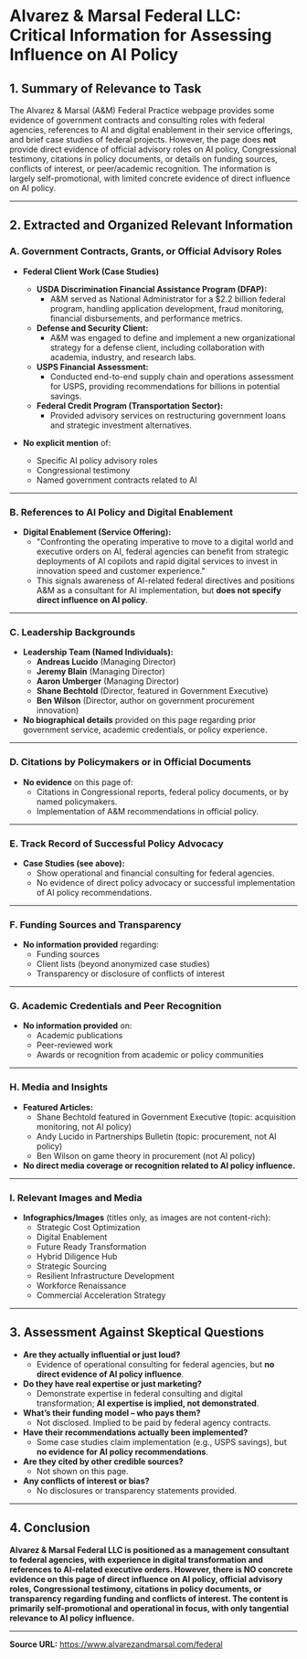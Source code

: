 # Alvarez & Marsal Federal LLC: Critical Information for Assessing Influence on AI Policy

## 1. **Summary of Relevance to Task**

The Alvarez & Marsal (A&M) Federal Practice webpage provides some evidence of government contracts and consulting roles with federal agencies, references to AI and digital enablement in their service offerings, and brief case studies of federal projects. However, the page does **not** provide direct evidence of official advisory roles on AI policy, Congressional testimony, citations in policy documents, or details on funding sources, conflicts of interest, or peer/academic recognition. The information is largely self-promotional, with limited concrete evidence of direct influence on AI policy.

---

## 2. **Extracted and Organized Relevant Information**

### A. **Government Contracts, Grants, or Official Advisory Roles**

- **Federal Client Work (Case Studies)**
    - **USDA Discrimination Financial Assistance Program (DFAP):**
        - A&M served as National Administrator for a $2.2 billion federal program, handling application development, fraud monitoring, financial disbursements, and performance metrics.
    - **Defense and Security Client:**
        - A&M was engaged to define and implement a new organizational strategy for a defense client, including collaboration with academia, industry, and research labs.
    - **USPS Financial Assessment:**
        - Conducted end-to-end supply chain and operations assessment for USPS, providing recommendations for billions in potential savings.
    - **Federal Credit Program (Transportation Sector):**
        - Provided advisory services on restructuring government loans and strategic investment alternatives.

- **No explicit mention** of:
    - Specific AI policy advisory roles
    - Congressional testimony
    - Named government contracts related to AI

---

### B. **References to AI Policy and Digital Enablement**

- **Digital Enablement (Service Offering):**
    - "Confronting the operating imperative to move to a digital world and executive orders on AI, federal agencies can benefit from strategic deployments of AI copilots and rapid digital services to invest in innovation speed and customer experience."
    - This signals awareness of AI-related federal directives and positions A&M as a consultant for AI implementation, but **does not specify direct influence on AI policy**.

---

### C. **Leadership Backgrounds**

- **Leadership Team (Named Individuals):**
    - **Andreas Lucido** (Managing Director)
    - **Jeremy Blain** (Managing Director)
    - **Aaron Umberger** (Managing Director)
    - **Shane Bechtold** (Director, featured in Government Executive)
    - **Ben Wilson** (Director, author on government procurement innovation)
- **No biographical details** provided on this page regarding prior government service, academic credentials, or policy experience.

---

### D. **Citations by Policymakers or in Official Documents**

- **No evidence** on this page of:
    - Citations in Congressional reports, federal policy documents, or by named policymakers.
    - Implementation of A&M recommendations in official policy.

---

### E. **Track Record of Successful Policy Advocacy**

- **Case Studies (see above):**
    - Show operational and financial consulting for federal agencies.
    - No evidence of direct policy advocacy or successful implementation of AI policy recommendations.

---

### F. **Funding Sources and Transparency**

- **No information provided** regarding:
    - Funding sources
    - Client lists (beyond anonymized case studies)
    - Transparency or disclosure of conflicts of interest

---

### G. **Academic Credentials and Peer Recognition**

- **No information provided** on:
    - Academic publications
    - Peer-reviewed work
    - Awards or recognition from academic or policy communities

---

### H. **Media and Insights**

- **Featured Articles:**
    - Shane Bechtold featured in Government Executive (topic: acquisition monitoring, not AI policy)
    - Andy Lucido in Partnerships Bulletin (topic: procurement, not AI policy)
    - Ben Wilson on game theory in procurement (not AI policy)
- **No direct media coverage or recognition related to AI policy influence.**

---

### I. **Relevant Images and Media**

- **Infographics/Images** (titles only, as images are not content-rich):
    - Strategic Cost Optimization
    - Digital Enablement
    - Future Ready Transformation
    - Hybrid Diligence Hub
    - Strategic Sourcing
    - Resilient Infrastructure Development
    - Workforce Renaissance
    - Commercial Acceleration Strategy

---

## 3. **Assessment Against Skeptical Questions**

- **Are they actually influential or just loud?**
    - Evidence of operational consulting for federal agencies, but **no direct evidence of AI policy influence**.
- **Do they have real expertise or just marketing?**
    - Demonstrate expertise in federal consulting and digital transformation; **AI expertise is implied, not demonstrated**.
- **What’s their funding model – who pays them?**
    - Not disclosed. Implied to be paid by federal agency contracts.
- **Have their recommendations actually been implemented?**
    - Some case studies claim implementation (e.g., USPS savings), but **no evidence for AI policy recommendations**.
- **Are they cited by other credible sources?**
    - Not shown on this page.
- **Any conflicts of interest or bias?**
    - No disclosures or transparency statements provided.

---

## 4. **Conclusion**

**Alvarez & Marsal Federal LLC is positioned as a management consultant to federal agencies, with experience in digital transformation and references to AI-related executive orders. However, there is NO concrete evidence on this page of direct influence on AI policy, official advisory roles, Congressional testimony, citations in policy documents, or transparency regarding funding and conflicts of interest. The content is primarily self-promotional and operational in focus, with only tangential relevance to AI policy influence.**

---

**Source URL:** https://www.alvarezandmarsal.com/federal